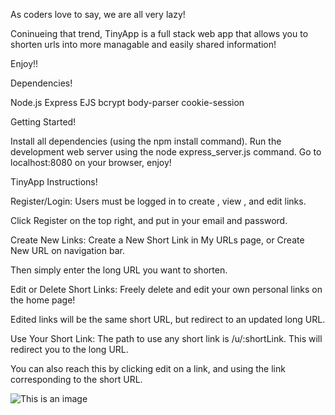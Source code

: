 As coders love to say, we are all very lazy!

Coninueing that trend, TinyApp is a full stack web app that allows you to shorten urls into more managable and easily shared information!

Enjoy!!


Dependencies!

Node.js
Express
EJS
bcrypt
body-parser
cookie-session


Getting Started!

Install all dependencies (using the npm install command).
Run the development web server using the node express_server.js command.
Go to localhost:8080 on your browser, enjoy!



TinyApp Instructions!

Register/Login:
Users must be logged in to create , view , and edit links.

Click Register on the top right, and put in your email and password.

Create New Links:
Create a New Short Link in My URLs page, or Create New URL on navigation bar.

Then simply enter the long URL you want to shorten.

Edit or Delete Short Links:
Freely delete and edit your own personal links on the home page!

Edited links will be the same short URL, but redirect to an updated long URL.

Use Your Short Link:
The path to use any short link is /u/:shortLink. This will redirect you to the long URL.

You can also reach this by clicking edit on a link, and using the link corresponding to the short URL.



![This is an image](file:///home/blakesartin/Pictures/Screenshot%20from%202022-02-01%2017-19-10.png)